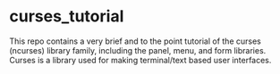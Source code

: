 # curses_tutorial
This repo contains a very brief and to the point tutorial of the curses (ncurses) library family, including the panel, menu, and form libraries.  Curses is a library used for making terminal/text based user interfaces.
